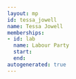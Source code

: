 ```yaml
---
layout: mp
id: tessa_jowell
name: Tessa Jowell
memberships:
- id: lab
  name: Labour Party
  start: 
  end: 
autogenerated: true
---
```

